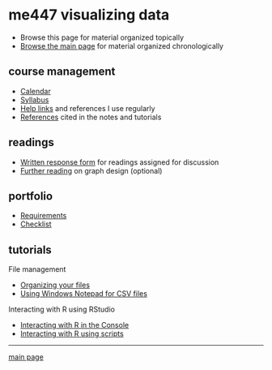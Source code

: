 
me447 visualizing data
======================

-   Browse this page for material organized topically
-   [Browse the main page](../README.md) for material organized chronologically

course management
-----------------

-   [Calendar](../cm/cm002_calendar.pdf)
-   [Syllabus](../cm/cm003_syllabus.md)
-   [Help links](../cm/cm004_getting-help.md) and references I use regularly
-   [References](../cm/cm009_references.md) cited in the notes and tutorials

readings
--------

-   [Written response form](../cm/cm014_reading-response-form.pdf) for readings assigned for discussion
-   [Further reading](http://www.graphdoctor.com/archives/154) on graph design (optional)

portfolio
---------

-   [Requirements](../cm/cm014_portfolio-requirements.md)
-   [Checklist](../cm/cm015_portfolio-checklist.pdf)

tutorials
---------

File management

-   [Organizing your files](../cm/cm010_organize-files.md)
-   [Using Windows Notepad for CSV files](../cm/cm013_notepad-for-csv.md)

Interacting with R using RStudio

-   [Interacting with R in the Console](../cm/cm011_using-console.md)
-   [Interacting with R using scripts](../cm/cm012_using-scripts.md)

------------------------------------------------------------------------

[main page](../README.md)
